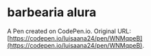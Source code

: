 # barbearia alura

A Pen created on CodePen.io. Original URL: [https://codepen.io/luisaana24/pen/WNMqpeB](https://codepen.io/luisaana24/pen/WNMqpeB).

